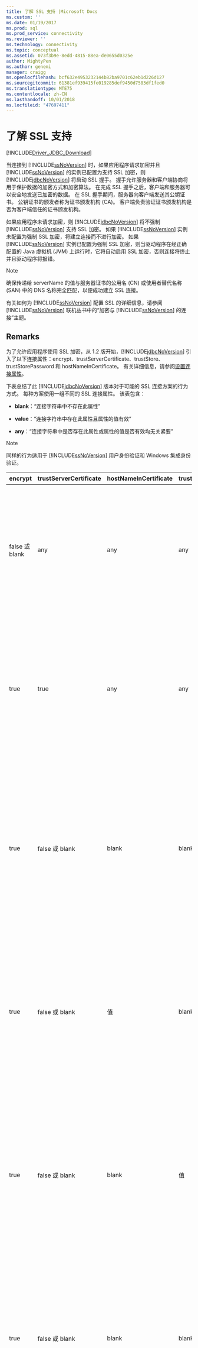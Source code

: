 ```yaml
---
title: 了解 SSL 支持 |Microsoft Docs
ms.custom: ''
ms.date: 01/19/2017
ms.prod: sql
ms.prod_service: connectivity
ms.reviewer: ''
ms.technology: connectivity
ms.topic: conceptual
ms.assetid: 073f3b9e-8edd-4815-88ea-de0655d0325e
author: MightyPen
ms.author: genemi
manager: craigg
ms.openlocfilehash: bcf632e4953232144b82ba9701c62eb1d226d127
ms.sourcegitcommit: 61381ef939415fe019285def9450d7583df1fed0
ms.translationtype: MTE75
ms.contentlocale: zh-CN
ms.lasthandoff: 10/01/2018
ms.locfileid: "47697411"
---
```

# <a name="understanding-ssl-support"></a>了解 SSL 支持

[!INCLUDE[Driver_JDBC_Download](../../includes/driver_jdbc_download.md)]

当连接到 [!INCLUDE[ssNoVersion](../../includes/ssnoversion-md.md)] 时，如果应用程序请求加密并且 [!INCLUDE[ssNoVersion](../../includes/ssnoversion-md.md)] 的实例已配置为支持 SSL 加密，则 [!INCLUDE[jdbcNoVersion](../../includes/jdbcnoversion_md.md)] 将启动 SSL 握手。 握手允许服务器和客户端协商将用于保护数据的加密方式和加密算法。 在完成 SSL 握手之后，客户端和服务器可以安全地发送已加密的数据。 在 SSL 握手期间，服务器向客户端发送其公钥证书。 公钥证书的颁发者称为证书颁发机构 (CA)。 客户端负责验证证书颁发机构是否为客户端信任的证书颁发机构。  
  
如果应用程序未请求加密，则 [!INCLUDE[jdbcNoVersion](../../includes/jdbcnoversion_md.md)] 将不强制 [!INCLUDE[ssNoVersion](../../includes/ssnoversion-md.md)] 支持 SSL 加密。 如果 [!INCLUDE[ssNoVersion](../../includes/ssnoversion-md.md)] 实例未配置为强制 SSL 加密，将建立连接而不进行加密。 如果 [!INCLUDE[ssNoVersion](../../includes/ssnoversion-md.md)] 实例已配置为强制 SSL 加密，则当驱动程序在经正确配置的 Java 虚拟机 (JVM) 上运行时，它将自动启用 SSL 加密，否则连接将终止并且驱动程序将报错。  
  
> [!NOTE]  
> 确保传递给 serverName 的值与服务器证书的公用名 (CN) 或使用者替代名称 (SAN) 中的 DNS 名称完全匹配，以便成功建立 SSL 连接。  
>
> 有关如何为 [!INCLUDE[ssNoVersion](../../includes/ssnoversion-md.md)] 配置 SSL 的详细信息，请参阅 [!INCLUDE[ssNoVersion](../../includes/ssnoversion-md.md)] 联机丛书中的“加密与 [!INCLUDE[ssNoVersion](../../includes/ssnoversion-md.md)] 的连接”主题。  
  
## <a name="remarks"></a>Remarks

为了允许应用程序使用 SSL 加密，从 1.2 版开始，[!INCLUDE[jdbcNoVersion](../../includes/jdbcnoversion_md.md)] 引入了以下连接属性：encrypt、trustServerCertificate、trustStore、trustStorePassword 和 hostNameInCertificate。 有关详细信息，请参阅[设置连接属性](../../connect/jdbc/setting-the-connection-properties.md)。  
  
 下表总结了此 [!INCLUDE[jdbcNoVersion](../../includes/jdbcnoversion_md.md)] 版本对于可能的 SSL 连接方案的行为方式。 每种方案使用一组不同的 SSL 连接属性。 该表包含：  
  
- **blank**：“连接字符串中不存在此属性”  
  
- **value**：“连接字符串中存在此属性且属性的值有效”  
  
- **any**：“连接字符串中是否存在此属性或属性的值是否有效均无关紧要”  
  
> [!NOTE]  
> 同样的行为适用于 [!INCLUDE[ssNoVersion](../../includes/ssnoversion-md.md)] 用户身份验证和 Windows 集成身份验证。  
  
| encrypt        | trustServerCertificate | hostNameInCertificate | trustStore | trustStorePassword | 行为                                                                                                                                                                                                                                                                                                                                                                                                                                                                                                                                                                                                                                                                                                                                                                                    |
| -------------- | ---------------------- | --------------------- | ---------- | ------------------ | ------------------------------------------------------------------------------------------------------------------------------------------------------------------------------------------------------------------------------------------------------------------------------------------------------------------------------------------------------------------------------------------------------------------------------------------------------------------------------------------------------------------------------------------------------------------------------------------------------------------------------------------------------------------------------------------------------------------------------------------------------------------------------------------- |
| false 或 blank | any                    | any                   | any        | any                | [!INCLUDE[jdbcNoVersion](../../includes/jdbcnoversion_md.md)] 将不强制 [!INCLUDE[ssNoVersion](../../includes/ssnoversion-md.md)] 支持 SSL 加密。 如果服务器具有自签名证书，驱动程序将启动 SSL 证书交换。 将不会验证 SSL 证书，而只加密登录数据包中的凭据。<br /><br /> 如果服务器要求客户端支持 SSL 加密，驱动程序将启动 SSL 证书交换。 将不验证 SSL 证书，但将加密整个通信。                                                                                                                                                                                    |
| true           | true                   | any                   | any        | any                | [!INCLUDE[jdbcNoVersion](../../includes/jdbcnoversion_md.md)] 要求对 [!INCLUDE[ssNoVersion](../../includes/ssnoversion-md.md)] 使用 SSL 加密。<br /><br /> 如果服务器要求客户端支持 SSL 加密，或者服务器支持加密，则驱动程序将启动 SSL 证书交换。 请注意，如果 trustServerCertificate 属性设置为“true”，驱动程序将不验证 SSL 证书。<br /><br /> 如果服务器未配置为支持加密，驱动程序将报错并终止连接。                                                                                                                                                                                          |
| true           | false 或 blank         | blank                 | blank      | blank              | [!INCLUDE[jdbcNoVersion](../../includes/jdbcnoversion_md.md)] 要求对 [!INCLUDE[ssNoVersion](../../includes/ssnoversion-md.md)] 使用 SSL 加密。<br /><br /> 如果服务器要求客户端支持 SSL 加密，或者服务器支持加密，则驱动程序将启动 SSL 证书交换。<br /><br /> 驱动程序将使用在连接 URL 上指定的 serverName 属性以验证服务器 SSL 证书，并依赖于信任关系管理器工厂的查找规则以确定要使用哪一个证书存储区。<br /><br /> 如果服务器未配置为支持加密，驱动程序将报错并终止连接。                                                                             |
| true           | false 或 blank         | 值                 | blank      | blank              | [!INCLUDE[jdbcNoVersion](../../includes/jdbcnoversion_md.md)] 要求对 [!INCLUDE[ssNoVersion](../../includes/ssnoversion-md.md)] 使用 SSL 加密。<br /><br /> 如果服务器要求客户端支持 SSL 加密，或者服务器支持加密，则驱动程序将启动 SSL 证书交换。<br /><br /> 驱动程序将使用为 hostNameInCertificate 属性指定的值验证 SSL 证书的 subject 值。<br /><br /> 如果服务器未配置为支持加密，驱动程序将报错并终止连接。                                                                                                                                                                 |
| true           | false 或 blank         | blank                 | 值      | 值              | [!INCLUDE[jdbcNoVersion](../../includes/jdbcnoversion_md.md)] 要求对 [!INCLUDE[ssNoVersion](../../includes/ssnoversion-md.md)] 使用 SSL 加密。<br /><br /> 如果服务器要求客户端支持 SSL 加密，或者服务器支持加密，则驱动程序将启动 SSL 证书交换。<br /><br /> 驱动程序将使用 trustStore 属性值查找证书 trustStore 文件，并使用 trustStorePassword 属性值检查 trustStore 文件的完整性。<br /><br /> 如果服务器未配置为支持加密，驱动程序将报错并终止连接。                                                                                                                |
| true           | false 或 blank         | blank                 | blank      | 值              | [!INCLUDE[jdbcNoVersion](../../includes/jdbcnoversion_md.md)] 要求对 [!INCLUDE[ssNoVersion](../../includes/ssnoversion-md.md)] 使用 SSL 加密。<br /><br /> 如果服务器要求客户端支持 SSL 加密，或者服务器支持加密，则驱动程序将启动 SSL 证书交换。<br /><br /> 驱动程序将使用 trustStorePassword 属性值检查默认 trustStore 文件的完整性。<br /><br /> 如果服务器未配置为支持加密，驱动程序将报错并终止连接。                                                                                                                                                                                  |
| true           | false 或 blank         | blank                 | 值      | blank              | [!INCLUDE[jdbcNoVersion](../../includes/jdbcnoversion_md.md)] 要求对 [!INCLUDE[ssNoVersion](../../includes/ssnoversion-md.md)] 使用 SSL 加密。<br /><br /> 如果服务器要求客户端支持 SSL 加密，或者服务器支持加密，则驱动程序将启动 SSL 证书交换。<br /><br /> 驱动程序将使用 trustStore 属性值查找 trustStore 文件的位置。<br /><br /> 如果服务器未配置为支持加密，驱动程序将报错并终止连接。                                                                                                                                                                                                 |
| true           | false 或 blank         | 值                 | blank      | 值              | [!INCLUDE[jdbcNoVersion](../../includes/jdbcnoversion_md.md)] 要求对 [!INCLUDE[ssNoVersion](../../includes/ssnoversion-md.md)] 使用 SSL 加密。<br /><br /> 如果服务器要求客户端支持 SSL 加密，或者服务器支持加密，则驱动程序将启动 SSL 证书交换。<br /><br /> 驱动程序将使用 trustStorePassword 属性值检查默认 trustStore 文件的完整性。 此外，驱动程序还将使用 hostNameInCertificate 属性值以验证 SSL 证书。<br /><br /> 如果服务器未配置为支持加密，驱动程序将报错并终止连接。                                                                   |
| true           | false 或 blank         | 值                 | 值      | blank              | [!INCLUDE[jdbcNoVersion](../../includes/jdbcnoversion_md.md)] 要求对 [!INCLUDE[ssNoVersion](../../includes/ssnoversion-md.md)] 使用 SSL 加密。<br /><br /> 如果服务器要求客户端支持 SSL 加密，或者服务器支持加密，则驱动程序将启动 SSL 证书交换。<br /><br /> 驱动程序将使用 trustStore 属性值查找 trustStore 文件的位置。 此外，驱动程序还将使用 hostNameInCertificate 属性值以验证 SSL 证书。<br /><br /> 如果服务器未配置为支持加密，驱动程序将报错并终止连接。                                                                                  |
| true           | false 或 blank         | 值                 | 值      | 值              | [!INCLUDE[jdbcNoVersion](../../includes/jdbcnoversion_md.md)] 要求对 [!INCLUDE[ssNoVersion](../../includes/ssnoversion-md.md)] 使用 SSL 加密。<br /><br /> 如果服务器要求客户端支持 SSL 加密，或者服务器支持加密，则驱动程序将启动 SSL 证书交换。<br /><br /> 驱动程序将使用 trustStore 属性值查找证书 trustStore 文件，并使用 trustStorePassword 属性值检查 trustStore 文件的完整性。 此外，驱动程序还将使用 hostNameInCertificate 属性值以验证 SSL 证书。<br /><br /> 如果服务器未配置为支持加密，驱动程序将报错并终止连接。 |
  
如果 encrypt 属性设置为 true，则 [!INCLUDE[jdbcNoVersion](../../includes/jdbcnoversion_md.md)] 将使用 JVM 的默认 JSSE 安全提供程序与 [!INCLUDE[ssNoVersion](../../includes/ssnoversion-md.md)] 协商 SSL 加密。 默认的安全提供程序可能不支持成功协商 SSL 加密所需的全部功能。 例如，默认的安全提供程序可能不支持在 [!INCLUDE[ssNoVersion](../../includes/ssnoversion-md.md)] SSL 证书中使用的 RSA 公钥的大小。 在这种情况下，默认的安全提供程序可能报错，此错误将导致 JDBC 驱动程序终止连接。 为了解决这一问题，请执行下列操作之一：  
  
- 使用具有较小 RSA 公钥的服务器证书配置 [!INCLUDE[ssNoVersion](../../includes/ssnoversion-md.md)]  
  
- 在“\<java 主文件夹>/lib/security/java.security”安全属性文件中将 JVM 配置为使用其他 JSSE 安全提供程序  
  
- 使用其他 JVM  
  
## <a name="validating-server-ssl-certificate"></a>验证服务器 SSL 证书  

在 SSL 握手期间，服务器向客户端发送其公钥证书。 JDBC 驱动程序或客户端必须验证服务器证书是由客户端信任的证书颁发机构颁发的。 驱动程序要求服务器证书必须满足以下条件：  
  
- 证书是由受信任的证书颁发机构颁发的。  
  
- 必须颁发证书才能进行服务器身份验证。  
  
- 证书未过期。  
  
- 证书使用者中的公用名 (CN) 或使用者替代名称 (SAN) 中的 DNS 名称与连接字符串中指定的 serverName 值完全匹配，或与 hostNameInCertificate 属性值（如果指定）完全匹配。  
  
- DNS 名称可包含通配符。 但 [!INCLUDE[jdbcNoVersion](../../includes/jdbcnoversion_md.md)] 不支持通配符匹配。 也就是说，abc.com 与 \*.com 不匹配，但 \*.com 与 \*.匹配。  
  
## <a name="see-also"></a>另请参阅

[使用 SSL 加密](../../connect/jdbc/using-ssl-encryption.md)

[保护 JDBC 驱动程序应用程序](../../connect/jdbc/securing-jdbc-driver-applications.md)  

